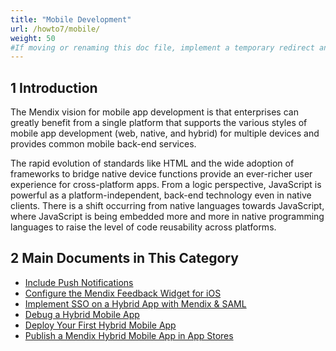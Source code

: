 ```yaml
---
title: "Mobile Development"
url: /howto7/mobile/
weight: 50
#If moving or renaming this doc file, implement a temporary redirect and let the respective team know they should update the URL in the product. See Mapping to Products for more details.
---
```


## 1 Introduction

The Mendix vision for mobile app development is that enterprises can greatly benefit from a single platform that supports the various styles of mobile app development (web, native, and hybrid) for multiple devices and provides common mobile back-end services.

The rapid evolution of standards like HTML and the wide adoption of frameworks to bridge native device functions provide an ever-richer user experience for cross-platform apps. From a logic perspective, JavaScript is powerful as a platform-independent, back-end technology even in native clients. There is a shift occurring from native languages towards JavaScript, where JavaScript is being embedded more and more in native programming languages to raise the level of code reusability across platforms.

## 2 Main Documents in This Category

* [Include Push Notifications](/howto7/mobile/push-notifications/)
* [Configure the Mendix Feedback Widget for iOS](/howto7/mobile/feedback-widget-ios/)
* [Implement SSO on a Hybrid App with Mendix & SAML](/howto7/mobile/implement-sso-on-a-hybrid-app-with-mendix-and-saml/)
* [Debug a Hybrid Mobile App](/howto7/mobile/debug-a-mobile-app/)
* [Deploy Your First Hybrid Mobile App](/howto7/mobile/deploy-your-first-hybrid-mobile-app/)
* [Publish a Mendix Hybrid Mobile App in App Stores](/howto7/mobile/publishing-a-mendix-hybrid-mobile-app-in-mobile-app-stores/)